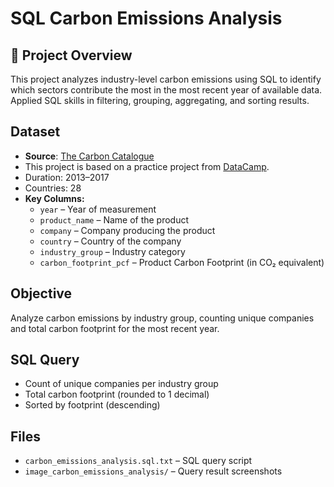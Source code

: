 # SQL Carbon Emissions Analysis

## 📌 Project Overview
This project analyzes industry-level carbon emissions using SQL to identify which sectors contribute the most in the most recent year of available data.  
Applied SQL skills in filtering, grouping, aggregating, and sorting results.

## Dataset
- **Source**: [The Carbon Catalogue](https://www.nature.com/articles/s41597-022-01178-9)  
- This project is based on a practice project from [DataCamp](https://www.datacamp.com/).
- Duration: 2013–2017  
- Countries: 28
- **Key Columns:**
  - `year` – Year of measurement
  - `product_name` – Name of the product
  - `company` – Company producing the product
  - `country` – Country of the company
  - `industry_group` – Industry category
  - `carbon_footprint_pcf` – Product Carbon Footprint (in CO₂ equivalent)

## Objective
Analyze carbon emissions by industry group, counting unique companies and total carbon footprint for the most recent year.

## SQL Query
- Count of unique companies per industry group
- Total carbon footprint (rounded to 1 decimal)
- Sorted by footprint (descending)

## Files
- `carbon_emissions_analysis.sql.txt` – SQL query script
- `image_carbon_emissions_analysis/` – Query result screenshots
